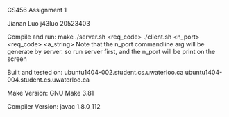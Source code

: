 CS456 Assignment 1

Jianan Luo
j43luo
20523403

Compile and run:
	make
	./server.sh <req_code>
	./client.sh  <server  address>  <n_port>  <req_code> <a_string>
	Note that the n_port commandline arg will be generate by server. so run server first, and the n_port will be print on the screen
	
Built and tested on: 
	ubuntu1404-002.student.cs.uwaterloo.ca
	ubuntu1404-004.student.cs.uwaterloo.ca

Make Version:
	GNU Make 3.81

Compiler Version: 
	javac 1.8.0_112